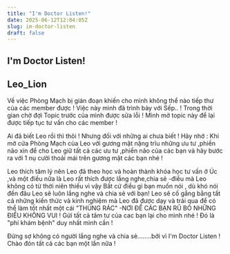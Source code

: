 ```yaml
---
title: "I'm Doctor Listen!"
date: 2025-06-12T12:04:05Z
slug: im-doctor-listen
draft: false
---
```


## I'm Doctor Listen!

## Leo_Lion

Về việc Phòng Mạch bị gián đoạn khiến cho mình không thể nào tiếp thư của các member được ! Việc này mình đã trình bày với Sếp.. ! Trong thời gian chờ đợi Topic trước của mình được sửa lỗi ! Mình mở topic này để lại được tiếp tục tư vấn cho các member !
 
Ai đã biết Leo rồi thì thôi ! Nhưng đối với những ai chưa biết ! Hãy nhớ : Khi mở cửa Phòng Mạch của Leo với gương mặt nặng trĩu những ưu tư ,phiền não xin để cho Leo giữ tất cả các ưu tư ,phiền não của các bạn và hãy bước ra với 1 nụ cười thoải mái trên gương mặt các bạn nhé ! 
 
 
Leo thích tâm lý nên Leo đã theo học và hoàn thành khóa học tư vấn ở Úc ,và một điều nữa là Leo rất thích được lắng nghe,chia sẻ -điều mà Leo không có từ thời niên thiếu vì vậy Bất cứ điều gì bạn muốn nói , dù khó nói đến đâu Leo sẽ luôn lắng nghe và chia sẻ với bạn! Leo sẽ cố gắng bằng tất cả những kiến thức và kinh nghiệm mà Leo đã được dạy và trải qua để có thể làm tốt nhất một cái "THÙNG RÁC" -NƠI ĐỂ CÁC BẠN RŨ BỎ NHỮNG ĐIỀU KHÔNG VUI ! Gửi tất cả tâm tư của cac bạn lại cho mình nhé ! Đó là "phí khám bệnh" duy nhất mình cần !
 
Đừng sợ không có người lắng nghe và chia sẻ........bởi vì I'm Doctor Listen !
Chào đón tất cả các bạn một lần nữa !